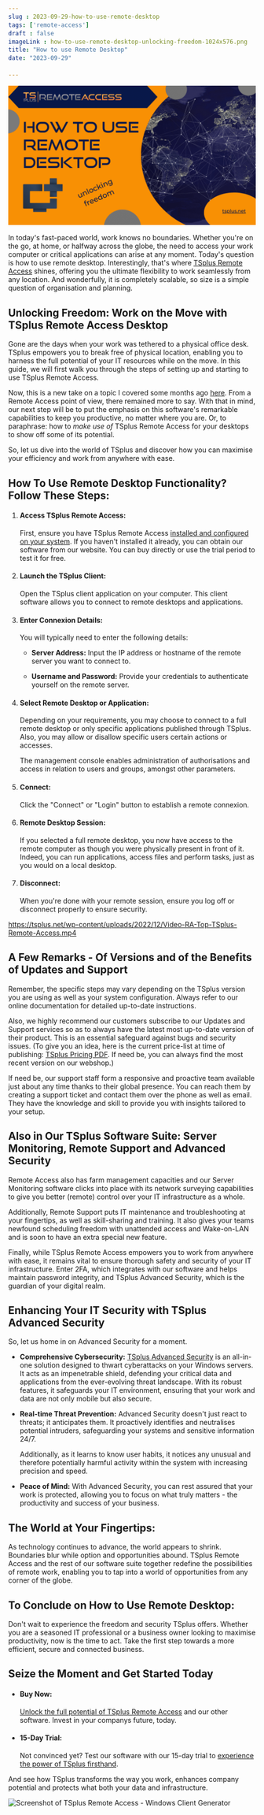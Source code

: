 ```yaml
---
slug : 2023-09-29-how-to-use-remote-desktop
tags: ['remote-access']
draft : false 
imageLink : how-to-use-remote-desktop-unlocking-freedom-1024x576.png
title: "How to use Remote Desktop"
date: "2023-09-29"

---
```


[![Title of article "How to Use Remote Desktop: Unlocking Freedom", TSplus text logo and link, TSplus Remote Access icon logo, illustrated by an image of a world map dotted with a network of points.](./images/how-to-use-remote-desktop-unlocking-freedom-1024x576.png)](https://tsplus.net/remote-access/)

In today's fast-paced world, work knows no boundaries. Whether you're on the go, at home, or halfway across the globe, the need to access your work computer or critical applications can arise at any moment. Today's question is how to use remote desktop. Interestingly, that's where [TSplus Remote Access](https://tsplus.net/remote-access/) shines, offering you the ultimate flexibility to work seamlessly from any location. And wonderfully, it is completely scalable, so size is a simple question of organisation and planning.

## Unlocking Freedom: Work on the Move with TSplus Remote Access Desktop

Gone are the days when your work was tethered to a physical office desk. TSplus empowers you to break free of physical location, enabling you to harness the full potential of your IT resources while on the move. In this guide, we will first walk you through the steps of setting up and starting to use TSplus Remote Access.

Now, this is a new take on a topic I covered some months ago [here](https://tsplus.net/remote-work/blog/how-to-use-remote-desktop/). From a Remote Access point of view, there remained more to say. With that in mind, our next step will be to put the emphasis on this software's remarkable capabilities to keep you productive, no matter where you are. Or, to paraphrase: how to _make use of_ TSplus Remote Access for your desktops to show off some of its potential.

So, let us dive into the world of TSplus and discover how you can maximise your efficiency and work from anywhere with ease.

## How To Use Remote Desktop Functionality? Follow These Steps:

1. #### Access TSplus Remote Access:
    
    First, ensure you have TSplus Remote Access [installed and configured on your system](https://tsplus.net/remote-access/installation/). If you haven't installed it already, you can obtain our software from our website. You can buy directly or use the trial period to test it for free.
    
2. #### Launch the TSplus Client:
    
    Open the TSplus client application on your computer. This client software allows you to connect to remote desktops and applications.
    
3. #### Enter Connexion Details:
    
    You will typically need to enter the following details:
    
    - **Server Address:** Input the IP address or hostname of the remote server you want to connect to.
        
    - **Username and Password:** Provide your credentials to authenticate yourself on the remote server.
        
4. #### Select Remote Desktop or Application:
    
    Depending on your requirements, you may choose to connect to a full remote desktop or only specific applications published through TSplus. Also, you may allow or disallow specific users certain actions or accesses.
    
    The management console enables administration of authorisations and access in relation to users and groups, amongst other parameters.
    
5. #### Connect:
    
    Click the "Connect" or "Login" button to establish a remote connexion.
    
6. #### Remote Desktop Session:
    
    If you selected a full remote desktop, you now have access to the remote computer as though you were physically present in front of it. Indeed, you can run applications, access files and perform tasks, just as you would on a local desktop.
    
7. #### Disconnect:
    
    When you're done with your remote session, ensure you log off or disconnect properly to ensure security.
    

https://tsplus.net/wp-content/uploads/2022/12/Video-RA-Top-TSplus-Remote-Access.mp4

## A Few Remarks - Of Versions and of the Benefits of Updates and Support

Remember, the specific steps may vary depending on the TSplus version you are using as well as your system configuration. Always refer to our online documentation for detailed up-to-date instructions.

Also, we highly recommend our customers subscribe to our Updates and Support services so as to always have the latest most up-to-date version of their product. This is an essential safeguard against bugs and security issues. (To give you an idea, here is the current price-list at time of publishing: [TSplus Pricing PDF](https://tsplus.net/wp-content/uploads/2023/06/TSplus-Price-List.pdf). If need be, you can always find the most recent version on our webshop.)

If need be, our support staff form a responsive and proactive team available just about any time thanks to their global presence. You can reach them by creating a support ticket and contact them over the phone as well as email. They have the knowledge and skill to provide you with insights tailored to your setup.

## Also in Our TSplus Software Suite: Server Monitoring, Remote Support and Advanced Security

Remote Access also has farm management capacities and our Server Monitoring software clicks into place with its network surveying capabilities to give you better (remote) control over your IT infrastructure as a whole.

Additionally, Remote Support puts IT maintenance and troubleshooting at your fingertips, as well as skill-sharing and training. It also gives your teams newfound scheduling freedom with unattended access and Wake-on-LAN and is soon to have an extra special new feature.

Finally, while TSplus Remote Access empowers you to work from anywhere with ease, it remains vital to ensure thorough safety and security of your IT infrastructure. Enter 2FA, which integrates with our software and helps maintain password integrity, and TSplus Advanced Security, which is the guardian of your digital realm.

## Enhancing Your IT Security with TSplus Advanced Security

So, let us home in on Advanced Security for a moment.

- **Comprehensive Cybersecurity:** [TSplus Advanced Security](https://docs.dl-files.com/advanced-security/home) is an all-in-one solution designed to thwart cyberattacks on your Windows servers. It acts as an impenetrable shield, defending your critical data and applications from the ever-evolving threat landscape. With its robust features, it safeguards your IT environment, ensuring that your work and data are not only mobile but also secure.
    
- **Real-time Threat Prevention:** Advanced Security doesn't just react to threats; it anticipates them. It proactively identifies and neutralises potential intruders, safeguarding your systems and sensitive information 24/7.
    
    Additionally, as it learns to know user habits, it notices any unusual and therefore potentially harmful activity within the system with increasing precision and speed.
    
- **Peace of Mind:** With Advanced Security, you can rest assured that your work is protected, allowing you to focus on what truly matters - the productivity and success of your business.
    

## The World at Your Fingertips:

As technology continues to advance, the world appears to shrink. Boundaries blur while option and opportunities abound. TSplus Remote Access and the rest of our software suite together redefine the possibilities of remote work, enabling you to tap into a world of opportunities from any corner of the globe.

## To Conclude on How to Use Remote Desktop:

Don't wait to experience the freedom and security TSplus offers. Whether you are a seasoned IT professional or a business owner looking to maximise productivity, now is the time to act. Take the first step towards a more efficient, secure and connected business.

## Seize the Moment and Get Started Today

- #### Buy Now:
    
    [Unlock the full potential of TSplus Remote Access](https://tsplus.net/pricing/remote-access/) and our other software. Invest in your companys future, today.
    
- #### 15-Day Trial:
    
    Not convinced yet? Test our software with our 15-day trial to [experience the power of TSplus firsthand](https://tsplus.net/download/).
    

And see how TSplus transforms the way you work, enhances company potential and protects what both your data and infrastructure.

![Screenshot of TSplus Remote Access - Windows Client Generator](https://tsplus.net/./images/Client-Generator.webp)
